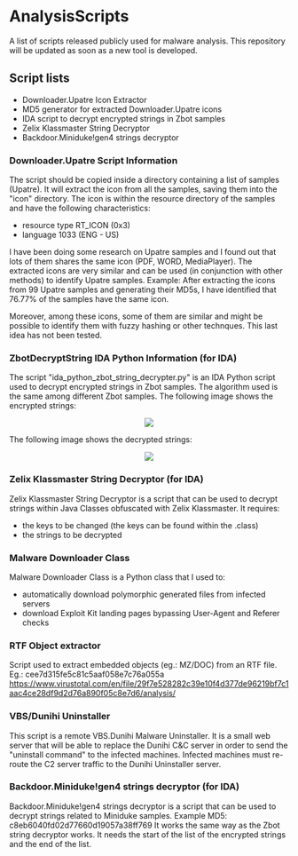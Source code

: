 # AnalysisScripts
A list of scripts released publicly used for malware analysis.
This repository will be updated as soon as a new tool is developed.

## Script lists

- Downloader.Upatre Icon Extractor
- MD5 generator for extracted Downloader.Upatre icons
- IDA script to decrypt encrypted strings in Zbot samples
- Zelix Klassmaster String Decryptor
- Backdoor.Miniduke!gen4 strings decryptor
 
### Downloader.Upatre Script Information
The script should be copied inside a directory containing a list of samples (Upatre). 
It will extract the icon from all the samples, saving them into the "icon" directory.
The icon is within the resource directory of the samples and have the following characteristics:
- resource type RT_ICON (0x3)
- language 1033 (ENG - US)

I have been doing some research on Upatre samples and I found out that lots of them shares 
the same icon (PDF, WORD, MediaPlayer).
The extracted icons are very similar and can be used (in conjunction with other methods) 
to identify Upatre samples. 
Example:
After extracting the icons from 99 Upatre samples and generating their MD5s, I have identified that 
76.77% of the samples have the same icon.

Moreover, among these icons, some of them are similar and might be possible to identify them with fuzzy 
hashing or other technques. This last idea has not been tested.

### ZbotDecryptString IDA Python Information  (for IDA)
The script "ida_python_zbot_string_decrypter.py" is an IDA Python script used to decrypt encrypted strings
in Zbot samples. The algorithm used is the same among different Zbot samples.
The following image shows the encrypted strings:
<p align="center">
  <img src="https://raw.githubusercontent.com/Ptr32Void/AnalysisScript/master/IDAScripts/enc_strings_screen.JPG"/>
</p>
The following image shows the decrypted strings:
<p align="center">
  <img src="https://raw.githubusercontent.com/Ptr32Void/AnalysisScript/master/IDAScripts/dec_strings_screen.JPG"/>
</p>

### Zelix Klassmaster String Decryptor (for IDA)
Zelix Klassmaster String Decryptor is a script that can be used to decrypt strings within Java Classes
obfuscated with Zelix Klassmaster. It requires:
- the keys to be changed (the keys can be found within the .class)
- the strings to be decrypted

### Malware Downloader Class
Malware Downloader Class is a Python class that I used to:
- automatically download polymorphic generated files from infected servers
- download Exploit Kit landing pages bypassing User-Agent and Referer checks

### RTF Object extractor
Script used to extract embedded objects (eg.: MZ/DOC) from an RTF file.
Eg.: cee7d315fe5c81c5aaf058e7c76a055a
https://www.virustotal.com/en/file/29f7e528282c39e10f4d377de96219bf7c1aac4ce28df9d2d76a890f05c8e7d6/analysis/

### VBS/Dunihi Uninstaller
This script is a remote VBS.Dunihi Malware Uninstaller. It is a small web server that 
will be able to replace the Dunihi C&C server in order to send the "uninstall command"
to the infected machines. Infected machines must re-route the C2 server traffic to 
the Dunihi Uninstaller server.

### Backdoor.Miniduke!gen4 strings decryptor (for IDA)
Backdoor.Miniduke!gen4 strings decryptor is a script that can be used to decrypt strings related to Miniduke samples.
Example MD5: c8eb6040fd02d77660d19057a38ff769
It works the same way as the Zbot string decryptor works. It needs the start of the list of the encrypted strings and the end of the 
list.


